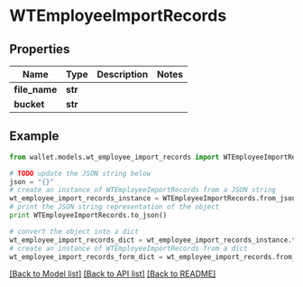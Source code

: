# WTEmployeeImportRecords


## Properties

Name | Type | Description | Notes
------------ | ------------- | ------------- | -------------
**file_name** | **str** |  | 
**bucket** | **str** |  | 

## Example

```python
from wallet.models.wt_employee_import_records import WTEmployeeImportRecords

# TODO update the JSON string below
json = "{}"
# create an instance of WTEmployeeImportRecords from a JSON string
wt_employee_import_records_instance = WTEmployeeImportRecords.from_json(json)
# print the JSON string representation of the object
print WTEmployeeImportRecords.to_json()

# convert the object into a dict
wt_employee_import_records_dict = wt_employee_import_records_instance.to_dict()
# create an instance of WTEmployeeImportRecords from a dict
wt_employee_import_records_form_dict = wt_employee_import_records.from_dict(wt_employee_import_records_dict)
```
[[Back to Model list]](../README.md#documentation-for-models) [[Back to API list]](../README.md#documentation-for-api-endpoints) [[Back to README]](../README.md)


